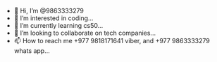- 👋 Hi, I’m @9863333279
- 👀 I’m interested in coding...
- 🌱 I’m currently learning cs50...
- 💞️ I’m looking to collaborate on tech companies...
- 📫 How to reach me +977 9818171641 viber, and +977 9863333279 whats app...

<!---
9863333279/9863333279 is a ✨ special ✨ repository because its `README.md` (this file) appears on your GitHub profile.
You can click the Preview link to take a look at your changes.
--->
